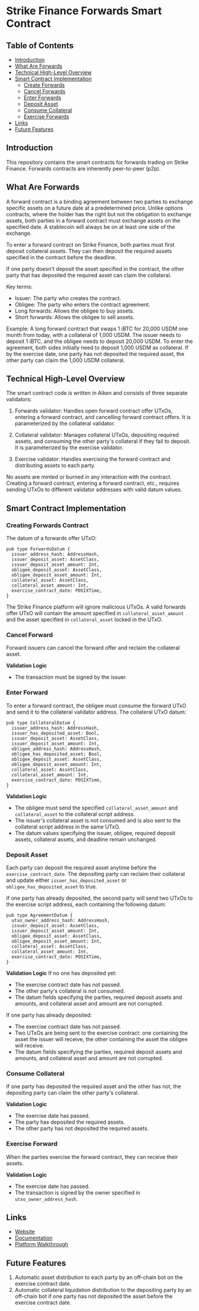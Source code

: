 # Strike Finance Forwards Smart Contract

## Table of Contents
- [Introduction](#introduction)
- [What Are Forwards](#what-are-forwards)
- [Technical High-Level Overview](#technical-high-level-overview)
- [Smart Contract Implementation](#smart-contract-implementation)
  - [Create Forwards](#create-forwards)
  - [Cancel Forwards](#cancel-forwards)
  - [Enter Forwards](#enter-forwards)
  - [Deposit Asset](#deposit-asset)
  - [Consume Collateral](#consume-collateral)
  - [Exercise Forwards](#exercise-forwards)
- [Links](#links)
- [Future Features](#future-features)

## Introduction
This repository contains the smart contracts for forwards trading on Strike Finance. Forwards contracts are inherently peer-to-peer (p2p).

## What Are Forwards
A forward contract is a binding agreement between two parties to exchange specific assets on a future date at a predetermined price. Unlike options contracts, where the holder has the right but not the obligation to exchange assets, both parties in a forward contract must exchange assets on the specified date. A stablecoin will always be on at least one side of the exchange.

To enter a forward contract on Strike Finance, both parties must first deposit collateral assets. They can then deposit the required assets specified in the contract before the deadline.

If one party doesn't deposit the asset specified in the contract, the other party that has deposited the required asset can claim the collateral.

Key terms:
- Issuer: The party who creates the contract.
- Obligee: The party who enters the contract agreement.
- Long forwards: Allows the obligee to buy assets.
- Short forwards: Allows the obligee to sell assets.

Example: A long forward contract that swaps 1 iBTC for 20,000 USDM one month from today, with a collateral of 1,000 USDM. The issuer needs to deposit 1 iBTC, and the obligee needs to deposit 20,000 USDM. To enter the agreement, both sides initially need to deposit 1,000 USDM as collateral. If by the exercise date, one party has not deposited the required asset, the other party can claim the 1,000 USDM collateral.

## Technical High-Level Overview
The smart contract code is written in Aiken and consists of three separate validators:

1. Forwards validator: Handles open forward contract offer UTxOs, entering a forward contract, and cancelling forward contract offers. It is parameterized by the collateral validator.

2. Collateral validator: Manages collateral UTxOs, depositing required assets, and consuming the other party's collateral if they fail to deposit. It is parameterized by the exercise validator.

3. Exercise validator: Handles exercising the forward contract and distributing assets to each party.

No assets are minted or burned in any interaction with the contract. Creating a forward contract, entering a forward contract, etc., requires sending UTxOs to different validator addresses with valid datum values.

## Smart Contract Implementation

### Creating Forwards Contract
The datum of a forwards offer UTxO:
```
pub type ForwardsDatum {
  issuer_address_hash: AddressHash,
  issuer_deposit_asset: AssetClass,
  issuer_deposit_asset_amount: Int,
  obligee_deposit_asset: AssetClass,
  obligee_deposit_asset_amount: Int,
  collateral_asset: AssetClass,
  collateral_asset_amount: Int,
  exercise_contract_date: POSIXTime,
}
```
The Strike Finance platform will ignore malicious UTxOs. A valid forwards offer UTxO will contain the amount specified in `collateral_asset_amount` and the asset specified in `collateral_asset` locked in the UTxO.

### Cancel Forward
Forward issuers can cancel the forward offer and reclaim the collateral asset.

**Validation Logic**
* The transaction must be signed by the issuer.

### Enter Forward
To enter a forward contract, the obligee must consume the forward UTxO and send it to the collateral validator address. The collateral UTxO datum:
```
pub type CollateralDatum {
  issuer_address_hash: AddressHash,
  issuer_has_deposited_asset: Bool,
  issuer_deposit_asset: AssetClass,
  issuer_deposit_asset_amount: Int,
  obligee_address_hash: AddressHash,
  obligee_has_deposited_asset: Bool,
  obligee_deposit_asset: AssetClass,
  obligee_deposit_asset_amount: Int,
  collateral_asset: AssetClass,
  collateral_asset_amount: Int,
  exercise_contract_date: POSIXTime,
}
```

**Validation Logic**
* The obligee must send the specified `collateral_asset_amount` and `collateral_asset` to the collateral script address.
* The issuer's collateral asset is not consumed and is also sent to the collateral script address in the same UTxO.
* The datum values specifying the issuer, obligee, required deposit assets, collateral assets, and deadline remain unchanged.

### Deposit Asset
Each party can deposit the required asset anytime before the `exercise_contract_date`. The depositing party can reclaim their collateral and update either `issuer_has_deposited_asset` or `obligee_has_deposited_asset` to true.

If one party has already deposited, the second party will send two UTxOs to the exercise script address, each containing the following datum:
```
pub type AgreementDatum {
  utxo_owner_address_hash: AddressHash,
  issuer_deposit_asset: AssetClass,
  issuer_deposit_asset_amount: Int,
  obligee_deposit_asset: AssetClass,
  obligee_deposit_asset_amount: Int,
  collateral_asset: AssetClass,
  collateral_asset_amount: Int,
  exercise_contract_date: POSIXTime,
}
```

**Validation Logic**
If no one has deposited yet:
* The exercise contract date has not passed.
* The other party's collateral is not consumed.
* The datum fields specifying the parties, required deposit assets and amounts, and collateral asset and amount are not corrupted.

If one party has already deposited:
* The exercise contract date has not passed.
* Two UTxOs are being sent to the exercise contract: one containing the asset the issuer will receive, the other containing the asset the obligee will receive.
* The datum fields specifying the parties, required deposit assets and amounts, and collateral asset and amount are not corrupted.

### Consume Collateral
If one party has deposited the required asset and the other has not, the depositing party can claim the other party's collateral.

**Validation Logic**
* The exercise date has passed.
* The party has deposited the required assets.
* The other party has not deposited the required assets.

### Exercise Forward
When the parties exercise the forward contract, they can receive their assets.

**Validation Logic**
* The exercise date has passed.
* The transaction is signed by the owner specified in `utxo_owner_address_hash`.

## Links
- [Website](https://www.strikefinance.org/forwards)
- [Documentation](https://docs.strikefinance.org/)
- [Platform Walkthrough](https://youtu.be/l7Qaizf4NtI)

## Future Features

1. Automatic asset distribution to each party by an off-chain bot on the exercise contract date.
2. Automatic collateral liquidation distribution to the depositing party by an off-chain bot if one party has not deposited the asset before the exercise contract date.
